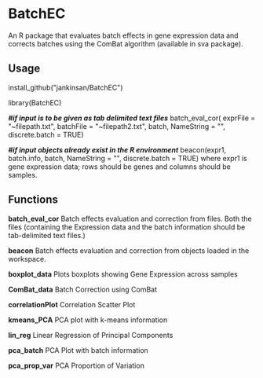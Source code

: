 # BatchEC
An R package that evaluates batch effects in gene expression data and corrects batches using the ComBat algorithm (available in sva package).

## Usage
install_github("jankinsan/BatchEC")


library(BatchEC)

***#if input is to be given as tab delimited text files***
batch_eval_cor(
  exprFile = "~filepath.txt",
  batchFile = "~filepath2.txt",
  batch,
  NameString = "",
  discrete.batch = TRUE)

***#if input objects already exist in the R environment***
beacon(expr1, 
batch.info, 
batch,
NameString = "",
discrete.batch = TRUE)
	where expr1 is gene expression data; rows should be genes and columns should be samples.

## Functions
**batch_eval_cor**	Batch effects evaluation and correction from files. Both the files (containing the Expression data and the batch information should be tab-delimited text files.)


**beacon**	        	Batch effects evaluation and correction from objects loaded in the workspace.


**boxplot_data**		Plots boxplots showing Gene Expression across samples


**ComBat_data**		Batch Correction using ComBat


**correlationPlot**   	Correlation Scatter Plot


**kmeans_PCA**      	PCA plot with k-means information


**lin_reg**            	Linear Regression of Principal Components


**pca_batch**           	PCA Plot with batch information


**pca_prop_var**        	PCA Proportion of Variation

